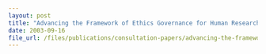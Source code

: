 ```yaml
---
layout: post
title: "Advancing the Framework of Ethics Governance for Human Research"
date: 2003-09-16
file_url: /files/publications/consultation-papers/advancing-the-framework-of-ethics-governance-for-human-research.pdf
---
```

